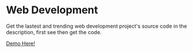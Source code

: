 <!DOCTYPE html>
<html lang="en">
<head>
    <meta charset="UTF-8">
    <meta name="viewport" content="width=device-width, initial-scale=1.0">
    <meta http-equiv="X-UA-Compatible" content="ie=edge">
    <title>Responsive Flexbox Card Design</title>
    <link rel="stylesheet" href="style.css">
</head>
<body>
                    <h1>Web Development</h1>
                <p>Get the lastest and trending web 
                    development project's source code in the description, first see then get the code.
                </p>
                <a href="https://humayunxhan.github.io/infocard/index.html">Demo Here!</a>

</body>
</html>
